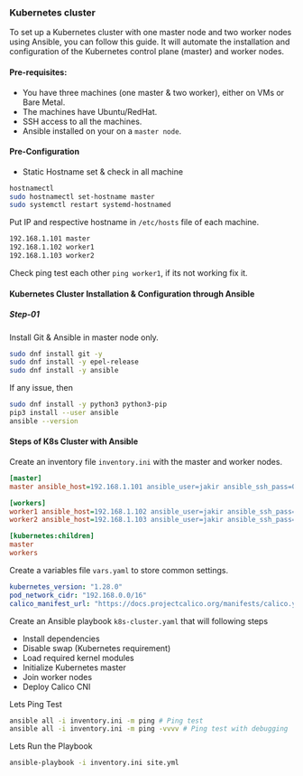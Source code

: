 ### Kubernetes cluster
To set up a Kubernetes cluster with one master node and two worker nodes using Ansible, you can follow this guide. It will automate the installation and configuration of the Kubernetes control plane (master) and worker nodes.

#### Pre-requisites:
- You have three machines (one master & two worker), either on VMs or Bare Metal.
- The machines have Ubuntu/RedHat.
- SSH access to all the machines.
- Ansible installed on your on a `master node`.

#### Pre-Configuration
- Static Hostname set & check in all machine
```bash
hostnamectl
sudo hostnamectl set-hostname master
sudo systemctl restart systemd-hostnamed
```

Put IP and respective hostname in `/etc/hosts` file of each machine.
```bash
192.168.1.101 master
192.168.1.102 worker1
192.168.1.103 worker2
```
Check ping test each other `ping worker1`, if its not working fix it.
#### Kubernetes Cluster Installation & Configuration through Ansible
##### Step-01
Install Git & Ansible in master node only.
```bash
sudo dnf install git -y
sudo dnf install -y epel-release
sudo dnf install -y ansible
```
If any issue, then
```bash
sudo dnf install -y python3 python3-pip
pip3 install --user ansible
ansible --version
```

#### Steps of K8s Cluster with Ansible
Create an inventory file `inventory.ini` with the master and worker nodes.
```ini
[master]
master ansible_host=192.168.1.101 ansible_user=jakir ansible_ssh_pass=054003 ansible_python_interpreter=/usr/bin/python3

[workers]
worker1 ansible_host=192.168.1.102 ansible_user=jakir ansible_ssh_pass=054003 ansible_python_interpreter=/usr/bin/python3
worker2 ansible_host=192.168.1.103 ansible_user=jakir ansible_ssh_pass=054003 ansible_python_interpreter=/usr/bin/python3

[kubernetes:children]
master
workers
```
Create a variables file `vars.yaml` to store common settings.
```yaml
kubernetes_version: "1.28.0"
pod_network_cidr: "192.168.0.0/16"
calico_manifest_url: "https://docs.projectcalico.org/manifests/calico.yaml"
```
Create an Ansible playbook `k8s-cluster.yaml` that will following steps
- Install dependencies
- Disable swap (Kubernetes requirement)
- Load required kernel modules
- Initialize Kubernetes master
- Join worker nodes
- Deploy Calico CNI

Lets Ping Test
```bash
ansible all -i inventory.ini -m ping # Ping test
ansible all -i inventory.ini -m ping -vvvv # Ping test with debugging
```

Lets Run the Playbook
```bash
ansible-playbook -i inventory.ini site.yml
```
